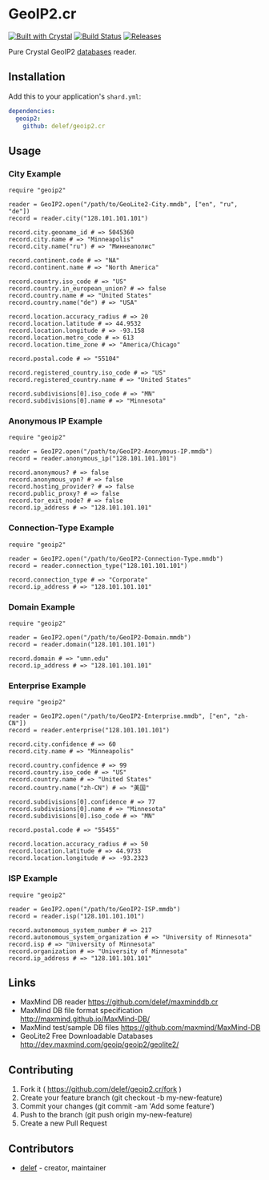 # GeoIP2.cr
[![Built with Crystal](https://img.shields.io/badge/built%20with-crystal-000000.svg?style=flat-square)](https://crystal-lang.org/)
[![Build Status](https://api.travis-ci.org/delef/geoip2.cr.svg)](https://travis-ci.org/delef/geoip2.cr)
[![Releases](https://img.shields.io/github/release/delef/geoip2.cr.svg?style=flat-square)](https://github.com/delef/geoip2.cr/releases)

Pure Crystal GeoIP2 [databases](http://dev.maxmind.com/geoip/geoip2/downloadable) reader.

## Installation

Add this to your application's `shard.yml`:

```yaml
dependencies:
  geoip2:
    github: delef/geoip2.cr
```

## Usage

### City Example ###
```crystal
require "geoip2"

reader = GeoIP2.open("/path/to/GeoLite2-City.mmdb", ["en", "ru", "de"])
record = reader.city("128.101.101.101")

record.city.geoname_id # => 5045360
record.city.name # => "Minneapolis"
record.city.name("ru") # => "Миннеаполис"

record.continent.code # => "NA"
record.continent.name # => "North America"

record.country.iso_code # => "US"
record.country.in_european_union? # => false
record.country.name # => "United States"
record.country.name("de") # => "USA"

record.location.accuracy_radius # => 20
record.location.latitude # => 44.9532
record.location.longitude # => -93.158
record.location.metro_code # => 613
record.location.time_zone # => "America/Chicago"

record.postal.code # => "55104"

record.registered_country.iso_code # => "US"
record.registered_country.name # => "United States"

record.subdivisions[0].iso_code # => "MN"
record.subdivisions[0].name # => "Minnesota"
```

### Anonymous IP Example ###
```crystal
require "geoip2"

reader = GeoIP2.open("/path/to/GeoIP2-Anonymous-IP.mmdb")
record = reader.anonymous_ip("128.101.101.101")

record.anonymous? # => false
record.anonymous_vpn? # => false
record.hosting_provider? # => false
record.public_proxy? # => false
record.tor_exit_node? # => false
record.ip_address # => "128.101.101.101"
```

### Connection-Type Example ###
```crystal
require "geoip2"

reader = GeoIP2.open("/path/to/GeoIP2-Connection-Type.mmdb")
record = reader.connection_type("128.101.101.101")

record.connection_type # => "Corporate"
record.ip_address # => "128.101.101.101"
```

### Domain Example ###
```crystal
require "geoip2"

reader = GeoIP2.open("/path/to/GeoIP2-Domain.mmdb")
record = reader.domain("128.101.101.101")

record.domain # => "umn.edu"
record.ip_address # => "128.101.101.101"
```

### Enterprise Example ###
```crystal
require "geoip2"

reader = GeoIP2.open("/path/to/GeoIP2-Enterprise.mmdb", ["en", "zh-CN"])
record = reader.enterprise("128.101.101.101")

record.city.confidence # => 60
record.city.name # => "Minneapolis"

record.country.confidence # => 99
record.country.iso_code # => "US"
record.country.name # => "United States"
record.country.name("zh-CN") # => "美国"

record.subdivisions[0].confidence # => 77
record.subdivisions[0].name # => "Minnesota"
record.subdivisions[0].iso_code # => "MN"

record.postal.code # => "55455"

record.location.accuracy_radius # => 50
record.location.latitude # => 44.9733
record.location.longitude # => -93.2323
```

### ISP Example ###
```crystal
require "geoip2"

reader = GeoIP2.open("/path/to/GeoIP2-ISP.mmdb")
record = reader.isp("128.101.101.101")

record.autonomous_system_number # => 217
record.autonomous_system_organization # => "University of Minnesota"
record.isp # => "University of Minnesota"
record.organization # => "University of Minnesota"
record.ip_address # => "128.101.101.101"
```

## Links

 - MaxMind DB reader https://github.com/delef/maxminddb.cr
 - MaxMind DB file format specification http://maxmind.github.io/MaxMind-DB/
 - MaxMind test/sample DB files https://github.com/maxmind/MaxMind-DB
 - GeoLite2 Free Downloadable Databases http://dev.maxmind.com/geoip/geoip2/geolite2/

## Contributing

1. Fork it ( https://github.com/delef/geoip2.cr/fork )
2. Create your feature branch (git checkout -b my-new-feature)
3. Commit your changes (git commit -am 'Add some feature')
4. Push to the branch (git push origin my-new-feature)
5. Create a new Pull Request

## Contributors

- [delef](https://github.com/delef) - creator, maintainer
